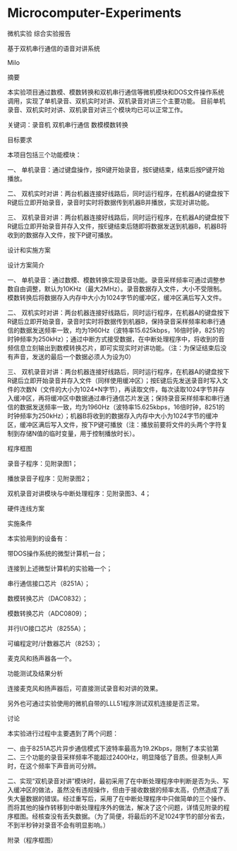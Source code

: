 # Microcomputer-Experiments
微机实验 综合实验报告

基于双机串行通信的语音对讲系统

Milo


摘要

本实验项目通过数模、模数转换和双机串行通信等微机模块和DOS文件操作系统调用，实现了单机录音、双机实时对讲、双机录音对讲三个主要功能。
目前单机录音、双机实时对讲、双机录音对讲三个模块均已可以正常工作。

关键词：录音机 双机串行通信 数模模数转换


目标要求

本项目包括三个功能模块：

一、	单机录音：通过键盘操作，按R键开始录音，按E键结束，结束后按P键开始播放。

二、	双机实时对讲：两台机器连接好线路后，同时运行程序，在机器A的键盘按下R键后立即开始录音，录音时实时将数据传到机器B并播放，实现对讲功能。

三、	双机录音对讲：两台机器连接好线路后，同时运行程序，在机器A的键盘按下R键后立即开始录音并存入文件，按E键结束后随即将数据发送到机器B，机器B将收到的数据存入文件，按下P键可播放。


设计和实施方案

设计方案简介

一、	单机录音：通过数模、模数转换实现录音功能。录音采样频率可通过调整参数自由调整，默认为10KHz（最大2MHz）。录音数据存入文件，大小不受限制。模数转换后将数据存入内存中大小为1024字节的缓冲区，缓冲区满后写入文件。

二、	双机实时对讲：两台机器连接好线路后，同时运行程序，在机器A的键盘按下R键后立即开始录音，录音时实时将数据传到机器B，保持录音采样频率和串行通信的数据发送频率一致，均为1960Hz（波特率15.625kbps，16倍时钟，8251的时钟频率为250kHz）；通过中断方式接受数据，在中断处理程序中，将收到的音频信息立刻输出到数模转换芯片，即可实现实时对讲功能。（注：为保证结束后没有声音，发送的最后一个数据必须人为设为0）

三、	双机录音对讲：两台机器连接好线路后，同时运行程序，在机器A的键盘按下R键后立即开始录音并存入文件（同样使用缓冲区）；按E键后先发送录音时写入文件的次数N（文件的大小为1024*N字节），再读取文件，每次读取1024字节并存入缓冲区，再将缓冲区中数据通过串行通信芯片发送；保持录音采样频率和串行通信的数据发送频率一致，均为1960Hz（波特率15.625kbps，16倍时钟，8251的时钟频率为250kHz）；机器B将收到的数据存入内存中大小为1024字节的缓冲区，缓冲区满后写入文件，按下P键可播放（注：播放前要将文件的头两个字符复制到存储N值的临时变量，用于控制播放时长）。

程序框图

录音子程序：见附录图1；

播放录音子程序：见附录图2；

双机录音对讲模块与中断处理程序：见附录图3、4；

硬件连线方案

 
实施条件

本实验用到的设备有：

带DOS操作系统的微型计算机一台；

连接到上述微型计算机的实验箱一个；

串行通信接口芯片（8251A）；

数模转换芯片（DAC0832）；

模数转换芯片（ADC0809）；

并行I/O接口芯片（8255A）；

可编程定时/计数器芯片（8253）；

麦克风和扬声器各一个。


功能测试及结果分析

连接麦克风和扬声器后，可直接测试录音和对讲的效果。

另外也可通过实验使用的微机自带的LLL51程序测试双机连接是否正常。


讨论

本实验进行过程中主要遇到了两个问题：

一、由于8251A芯片异步通信模式下波特率最高为19.2Kbps，限制了本实验第二、三个功能的录音采样频率不能超过2400Hz，明显降低了音质。但录制人声时，在这个频率下声音尚可分辨。

二、实现“双机录音对讲”模块时，最初采用了在中断处理程序中判断是否为头、写入缓冲区的做法，虽然没有违规操作，但由于接收数据的频率太高，仍然造成了丢失大量数据的错误。经过重写后，采用了在中断处理程序中只做简单的三个操作、而将其他的操作转移到中断处理程序外的做法，解决了这个问题，详情见附录的程序框图。经核查没有丢失数据。（为了简便，将最后的不足1024字节的部分省去，不到半秒钟对录音不会有明显影响。）

附录（程序框图）
